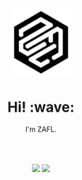 <div align="center">
  <img src="https://github.com/z4fL/z4fL/blob/main/assets/logo.png" width="125px" alt="GitHub README header image" />
<h1 align='center'> Hi! :wave:</h1>
<p align='center'>
I'm ZAFL.
</p>
<br><br>

[![](https://img.shields.io/badge/enka.network%20hsr-69899c)](https://enka.network/hsr/800735792/)
[![](https://img.shields.io/badge/enka.network%20gi-69899c)](https://enka.network/u/836625736/)

</div>
